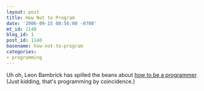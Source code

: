 ```yaml
---
layout: post
title: How Not to Program
date: '2006-09-15 08:56:00 -0700'
mt_id: 1140
blog_id: 1
post_id: 1140
basename: how-not-to-program
categories:
- programming
---
```

Uh oh, Leon Bambrick has spilled the beans about <a href="http://www.secretgeek.net/howtobeaprogrammer.asp">how to be a programmer</a>. (Just kidding, that's programming by coincidence.)
